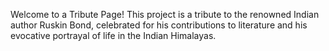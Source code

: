 Welcome to a Tribute Page!
This project is a tribute to the renowned Indian author Ruskin Bond, celebrated for his contributions to literature and his evocative portrayal of life in the Indian Himalayas.
